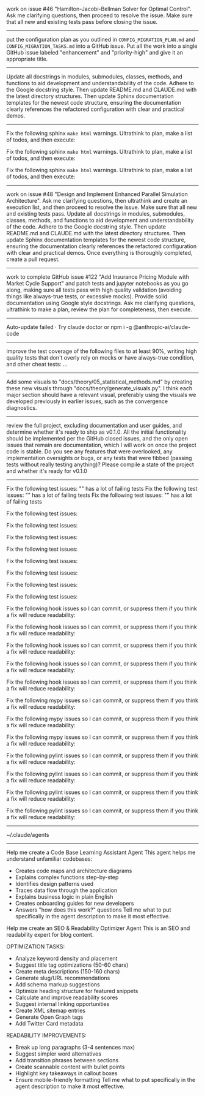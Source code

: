 work on issue #46 "Hamilton-Jacobi-Bellman Solver for Optimal Control". Ask me clarifying questions, then proceed to resolve the issue. Make sure that all new and existing tests pass before closing the issue.

---

put the configuration plan as you outlined in `CONFIG_MIGRATION_PLAN.md` and `CONFIG_MIGRATION_TASKS.md` into a GitHub issue. Put all the work into a single GitHub issue labeled "enhancement" and "priority-high" and give it an appropriate title.

---

Update all docstrings in modules, submodules, classes, methods, and functions to aid development and understandability of the code. Adhere to the Google docstring style. Then update README.md and CLAUDE.md with the latest directory structures. Then update Sphinx documentation templates for the newest code structure, ensuring the documentation clearly references the refactored configuration with clear and practical demos.

---

Fix the following sphinx `make html` warnings. Ultrathink to plan, make a list of todos, and then execute:


Fix the following sphinx `make html` warnings. Ultrathink to plan, make a list of todos, and then execute:


Fix the following sphinx `make html` warnings. Ultrathink to plan, make a list of todos, and then execute:


---

work on issue #48 "Design and Implement Enhanced Parallel Simulation Architecture". Ask me clarifying questions, then ultrathink and create an execution list, and then proceed to resolve the issue. Make sure that all new and existing tests pass. Update all docstrings in modules, submodules, classes, methods, and functions to aid development and understandability of the code. Adhere to the Google docstring style. Then update README.md and CLAUDE.md with the latest directory structures. Then update Sphinx documentation templates for the newest code structure, ensuring the documentation clearly references the refactored configuration with clear and practical demos. Once everything is thoroughly completed, create a pull request.

---

work to complete GitHub issue #122 "Add Insurance Pricing Module with Market Cycle Support" and patch tests and jupyter notebooks as you go along, making sure all tests pass with high quality validation (avoiding things like always-true tests, or excessive mocks). Provide solid documentation using Google style docstrings. Ask me clarifying questions, ultrathink to make a plan, review the plan for completeness, then execute.

---

Auto-update failed · Try claude doctor
or npm i -g @anthropic-ai/claude-code

---

improve the test coverage of the following files to at least 90%, writing high quality tests that don't overly rely on mocks or have always-true condition, and other cheat tests:
...

---

Add some visuals to "docs/theory/05_statistical_methods.md" by creating these new visuals through "docs/theory/generate_visuals.py". I think each major section should have a relevant visual, preferably using the visuals we developed previously in earlier issues, such as the convergence diagnostics.

---

review the full project, excluding documentation and user guides, and determine whether it's ready to ship as v0.1.0. All the initial functionality should be implemented per the GitHub closed issues, and the only open issues that remain are documentation, which I will work on once the project code is stable. Do you see any features that were overlooked, any implementation oversights or bugs, or any tests that were fibbed (passing tests without really testing anything)? Please compile a state of the project and whether it's ready for v0.1.0

---



Fix the following test issues: "" has a lot of failing tests
Fix the following test issues: "" has a lot of failing tests
Fix the following test issues: "" has a lot of failing tests









Fix the following test issues:




Fix the following test issues:




Fix the following test issues:




Fix the following test issues:




Fix the following test issues:




Fix the following test issues:




Fix the following test issues:




Fix the following test issues:












Fix the following hook issues so I can commit, or suppress them if you think a fix will reduce readability:




Fix the following hook issues so I can commit, or suppress them if you think a fix will reduce readability:




Fix the following hook issues so I can commit, or suppress them if you think a fix will reduce readability:





Fix the following hook issues so I can commit, or suppress them if you think a fix will reduce readability:





Fix the following hook issues so I can commit, or suppress them if you think a fix will reduce readability:











Fix the following mypy issues so I can commit, or suppress them if you think a fix will reduce readability:




Fix the following mypy issues so I can commit, or suppress them if you think a fix will reduce readability:





Fix the following mypy issues so I can commit, or suppress them if you think a fix will reduce readability:












Fix the following pylint issues so I can commit, or suppress them if you think a fix will reduce readability:





Fix the following pylint issues so I can commit, or suppress them if you think a fix will reduce readability:





Fix the following pylint issues so I can commit, or suppress them if you think a fix will reduce readability:





Fix the following pylint issues so I can commit, or suppress them if you think a fix will reduce readability:








---

~/.claude/agents

---

Help me create a Code Base Learning Assistant Agent
This agent helps me understand unfamiliar codebases:
- Creates code maps and architecture diagrams
- Explains complex functions step-by-step
- Identifies design patterns used
- Traces data flow through the application
- Explains business logic in plain English
- Creates onboarding guides for new developers
- Answers "how does this work?" questions
Tell me what to put specifically in the agent description to make it most effective.



Help me create an SEO & Readability Optimizer Agent
This is an SEO and readability expert for blog content.

OPTIMIZATION TASKS:
- Analyze keyword density and placement
- Suggest title tag optimizations (50-60 chars)
- Create meta descriptions (150-160 chars)
- Generate slug/URL recommendations
- Add schema markup suggestions
- Optimize heading structure for featured snippets
- Calculate and improve readability scores
- Suggest internal linking opportunities
- Create XML sitemap entries
- Generate Open Graph tags
- Add Twitter Card metadata

READABILITY IMPROVEMENTS:
- Break up long paragraphs (3-4 sentences max)
- Suggest simpler word alternatives
- Add transition phrases between sections
- Create scannable content with bullet points
- Highlight key takeaways in callout boxes
- Ensure mobile-friendly formatting
Tell me what to put specifically in the agent description to make it most effective.

